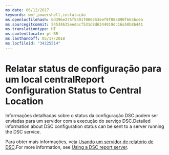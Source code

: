 ```yaml
---
ms.date: 06/12/2017
keywords: wmf,powershell,instalação
ms.openlocfilehash: 6d396e275f5391f006553eef9f085890f663bcea
ms.sourcegitcommit: 54534635eedacf531d8d6344019dc16a50b8b441
ms.translationtype: HT
ms.contentlocale: pt-BR
ms.lasthandoff: 05/17/2018
ms.locfileid: "34225514"
---
```

# <a name="report-configuration-status-to-central-location"></a><span data-ttu-id="1132f-102">Relatar status de configuração para um local central</span><span class="sxs-lookup"><span data-stu-id="1132f-102">Report Configuration Status to Central Location</span></span>

<span data-ttu-id="1132f-103">Informações detalhadas sobre o status da configuração DSC podem ser enviadas para um servidor com a execução do serviço DSC.</span><span class="sxs-lookup"><span data-stu-id="1132f-103">Detailed information about DSC configuration status can be sent to a server running the DSC service.</span></span>

<span data-ttu-id="1132f-104">Para obter mais informações, veja [Usando um servidor de relatório de DSC](https://msdn.microsoft.com/powershell/dsc/reportserver).</span><span class="sxs-lookup"><span data-stu-id="1132f-104">For more information, see [Using a DSC report server](https://msdn.microsoft.com/powershell/dsc/reportserver).</span></span>

